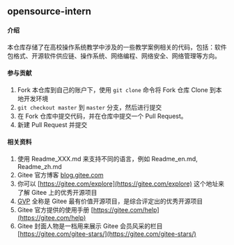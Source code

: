 ## opensource-intern

#### 介绍
本仓库存储了在高校操作系统教学中涉及的一些教学案例相关的代码，包括：软件包格式、开源软件供应链、操作系统、网络编程、网络安全、网络管理等方向。

#### 参与贡献

1.  Fork 本仓库到自己的账户下，使用 `git clone` 命令将 Fork 仓库 Clone 到本地开发环境
2.  `git checkout master` 到 `master` 分支，然后进行提交
3.  在 Fork 仓库中提交代码，并在仓库中提交一个 Pull Request。
4.  新建 Pull Request 并提交


#### 相关资料

1.  使用 Readme\_XXX.md 来支持不同的语言，例如 Readme\_en.md, Readme\_zh.md
2.  Gitee 官方博客 [blog.gitee.com](https://blog.gitee.com)
3.  你可以 [https://gitee.com/explore](https://gitee.com/explore) 这个地址来了解 Gitee 上的优秀开源项目
4.  [GVP](https://gitee.com/gvp) 全称是 Gitee 最有价值开源项目，是综合评定出的优秀开源项目
5.  Gitee 官方提供的使用手册 [https://gitee.com/help](https://gitee.com/help)
6.  Gitee 封面人物是一档用来展示 Gitee 会员风采的栏目 [https://gitee.com/gitee-stars/](https://gitee.com/gitee-stars/)
